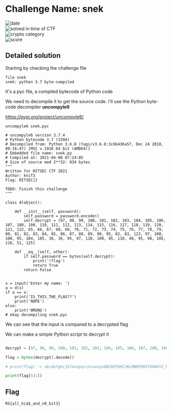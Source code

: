 
# Challenge Name: snek




![date](https://img.shields.io/badge/date-11.04.2021-brightgreen.svg)  
![solved in time of CTF](https://img.shields.io/badge/solved-in%20time%20of%20CTF-brightgreen.svg)   
![crypto category](https://img.shields.io/badge/category-Reverse-blueviolet.svg)   
![score](https://img.shields.io/badge/score-100-blue.svg)




## Detailed solution

Starting by checking the challenge file 
  
```
file snek
snek: python 3.7 byte-compiled
```  
It's a pyc file, a compiled bytecode of Python code 

We need to decompile it to get the source code. i'll use the Python byte-code decompiler **uncompyle6**

https://pypi.org/project/uncompyle6/ 
```  
uncompyle6 snek.pyc  

# uncompyle6 version 3.7.4
# Python bytecode 3.7 (3394)
# Decompiled from: Python 3.6.8 (tags/v3.6.8:3c6b436a57, Dec 24 2018, 00:16:47) [MSC v.1916 64 bit (AMD64)]
# Embedded file name: snek.py
# Compiled at: 2021-04-08 07:24:05
# Size of source mod 2**32: 834 bytes
"""
Written for RITSEC CTF 2021
Author: knif3
Flag: RITSEC{}

TODO: Finish this challenge
"""

class d(object):

    def __init__(self, password):
        self.password = password.encode()
        self.decrypt = [97, 98, 99, 100, 101, 102, 103, 104, 105, 106, 107, 108, 109, 110, 111, 112, 113, 114, 115, 116, 117, 118, 119, 120, 121, 122, 65, 66, 67, 68, 69, 70, 71, 72, 73, 74, 75, 76, 77, 78, 79, 80, 81, 82, 83, 84, 85, 86, 87, 88, 89, 90, 95, 82, 83, 123, 97, 108, 108, 95, 104, 105, 36, 36, 95, 97, 110, 100, 95, 110, 48, 95, 98, 105, 116, 51, 125]

    def __eq__(self, other):
        if self.password == bytes(self.decrypt):
            print('!flag')
            return True
        return False


x = input('Enter my name: ')
a = d(x)
if a == x:
    print('IS_THIS_THE_FLAG??')
    print('NOPE')
else:
    print('WRONG')
# okay decompiling snek.pyc
```  
We can see that the input is compared to a decrypted flag 

We can make a simple Python script to decrypt it 

```python  

decrypt = [97, 98, 99, 100, 101, 102, 103, 104, 105, 106, 107, 108, 109, 110, 111, 112, 113, 114, 115, 116, 117, 118, 119, 120, 121, 122, 65, 66, 6>

flag = bytes(decrypt).decode()

# print(flag) -> abcdefghijklmnopqrstuvwxyzABCDEFGHIJKLMNOPQRSTUVWXYZ_RS{all_hi$$_and_n0_bit3}

print(flag[53:])

```
## Flag

```
RS{all_hi$$_and_n0_bit3}
```
